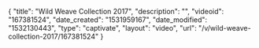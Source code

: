 {
    "title": "Wild Weave Collection 2017",
    "description": "",
    "videoid": "167381524",
    "date_created": "1531959167",
    "date_modified": "1532130443",
    "type": "captivate",
    "layout": "video",
    "url": "\/v\/wild-weave-collection-2017\/167381524"
}